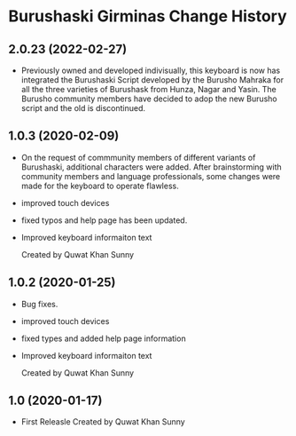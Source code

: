 Burushaski Girminas Change History
====================

2.0.23 (2022-02-27)
----------------
* Previously owned and developed indivisually, this keyboard is now has integrated the Burushaski Script developed by the Burusho Mahraka for all the three varieties of Burushask from Hunza, Nagar and Yasin. The Burusho community members have decided to adop the new Burusho script and the old is discontinued. 

1.0.3 (2020-02-09)
----------------
* On the request of commmunity members of different variants of Burushaski, additional characters were
  added. After brainstorming with community members and language professionals, some changes were made for the keyboard to operate flawless. 
   
* improved touch devices
* fixed typos and help page has been updated. 
* Improved keyboard informaiton text

  Created by Quwat Khan Sunny

1.0.2 (2020-01-25)
----------------
* Bug fixes.
* improved touch devices
* fixed types and added help page information
* Improved keyboard informaiton text

  Created by Quwat Khan Sunny



1.0 (2020-01-17)
----------------
* First Releasle
  Created by Quwat Khan Sunny
